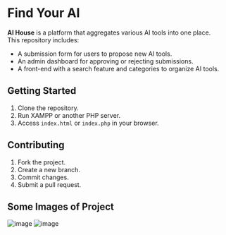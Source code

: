# Find Your AI


**AI House** is a platform that aggregates various AI tools into one place.  
This repository includes:
- A submission form for users to propose new AI tools.
- An admin dashboard for approving or rejecting submissions.
- A front-end with a search feature and categories to organize AI tools.

## Getting Started

1. Clone the repository.
2. Run XAMPP or another PHP server.
3. Access `index.html` or `index.php` in your browser.

## Contributing

1. Fork the project.
2. Create a new branch.
3. Commit changes.
4. Submit a pull request.
## Some Images of Project 
![image](https://github.com/user-attachments/assets/65566c23-674d-45d1-a5a9-5bd76a148c37)
![image](https://github.com/user-attachments/assets/19f82da7-4c98-47ae-9608-a8de199efec8)
